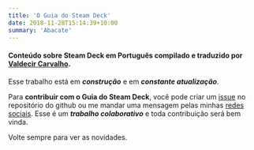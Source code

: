 ```yaml
---
title: 'O Guia do Steam Deck'
date: 2018-11-28T15:14:39+10:00
summary: 'Abacate'
---
```


#### Conteúdo sobre Steam Deck em Português compilado e traduzido por [Valdecir Carvalho](https://iamval.me).

Esse trabalho está em _**construção**_ e em _**constante atualização**_. 

Para **contribuir com o Guia do Steam Deck**, você pode criar um [issue](hhttps://github.com/valdecircarvalho/guia-do-steam-deck/issues) no repositório do github ou me mandar uma mensagem pelas minhas [redes sociais](https://iamval.me). Esse é um _**trabalho colaborativo**_ e toda contribuição será bem vinda.

Volte sempre para ver as novidades.

